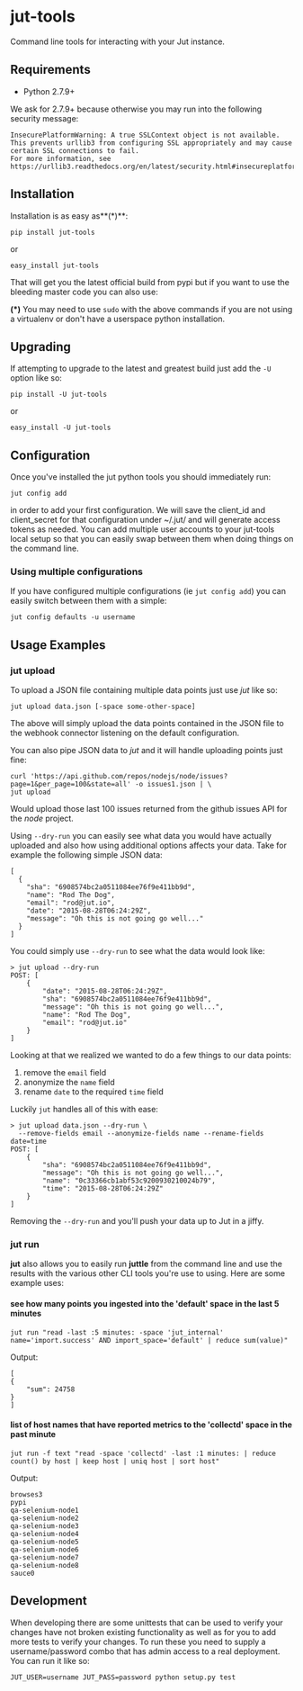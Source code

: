# jut-tools

Command line tools for interacting with your Jut instance.

## Requirements

 * Python 2.7.9+

We ask for 2.7.9+ because otherwise you may run into the following 
security message:
```
InsecurePlatformWarning: A true SSLContext object is not available. 
This prevents urllib3 from configuring SSL appropriately and may cause certain SSL connections to fail. 
For more information, see https://urllib3.readthedocs.org/en/latest/security.html#insecureplatformwarning.
```

## Installation

Installation is as easy as**(*)**:

```
pip install jut-tools
```

or 

```
easy_install jut-tools
```


That will get you the latest official build from pypi but if you want to use
the bleeding master code you can also use:

**(*)** You may need to use `sudo` with the above commands if you are not using a
virtualenv or don't have a userspace python installation.

## Upgrading

If attempting to upgrade to the latest and greatest build just add the `-U`
option like so:

```
pip install -U jut-tools
```

or 

```
easy_install -U jut-tools
```

## Configuration

Once you've installed the jut python tools you should immediately run:

```
jut config add
```

in order to add your first configuration. We will save the client_id and
client_secret for that configuration under ~/.jut/ and will generate access
tokens as needed. You can add multiple user accounts to your jut-tools local
setup so that you can easily swap between them when doing things on the
command line. 

### Using multiple configurations

If you have configured multiple configurations (ie `jut config add`) you can 
easily switch between them with a simple:

```
jut config defaults -u username
```

## Usage Examples

### jut upload

To upload a JSON file containing multiple data points just use *jut* like
so:

```
jut upload data.json [-space some-other-space]
```

The above will simply upload the data points contained in the JSON file to 
the webhook connector listening on the default configuration.

You can also pipe JSON data to *jut* and it will handle uploading points
just fine:

```
curl 'https://api.github.com/repos/nodejs/node/issues?page=1&per_page=100&state=all' -o issues1.json | \
jut upload
```

Would upload those last 100 issues returned from the github issues API for the
*node* project.

Using `--dry-run` you can easily see what data you would have actually uploaded
and also how using additional options affects your data. Take for example the 
following simple JSON data:

```
[
  {
    "sha": "6908574bc2a0511084ee76f9e411bb9d",
    "name": "Rod The Dog",
    "email": "rod@jut.io",
    "date": "2015-08-28T06:24:29Z",
    "message": "Oh this is not going go well..."
  }
]
```

You could simply use `--dry-run` to see what the data would look like: 

```
> jut upload --dry-run                                                                        
POST: [
    {
        "date": "2015-08-28T06:24:29Z", 
        "sha": "6908574bc2a0511084ee76f9e411bb9d", 
        "message": "Oh this is not going go well...", 
        "name": "Rod The Dog", 
        "email": "rod@jut.io"
    }
]
```

Looking at that we realized we wanted to do a few things to our data points:

 1. remove the `email` field
 2. anonymize the `name` field
 3. rename `date` to the required `time` field

Luckily `jut` handles all of this with ease:

```
> jut upload data.json --dry-run \
  --remove-fields email --anonymize-fields name --rename-fields date=time
POST: [
    {
        "sha": "6908574bc2a0511084ee76f9e411bb9d", 
        "message": "Oh this is not going go well...", 
        "name": "0c33366cb1abf53c9200930210024b79", 
        "time": "2015-08-28T06:24:29Z"
    }
]
```
Removing the `--dry-run` and you'll push your data up to Jut in a jiffy.

### jut run

**jut** also allows you to easily run **juttle** from the command line and use
the results with the various other CLI tools you're use to using. Here are some
example uses:

#### see how many points you ingested into the 'default' space in the last 5 minutes

```
jut run "read -last :5 minutes: -space 'jut_internal' name='import.success' AND import_space='default' | reduce sum(value)"
```

Output:

```
[
{
    "sum": 24758
}
]
```

#### list of host names that have reported metrics to the 'collectd' space in the past minute

```
jut run -f text "read -space 'collectd' -last :1 minutes: | reduce count() by host | keep host | uniq host | sort host"
```

Output:

```
browses3
pypi
qa-selenium-node1
qa-selenium-node2
qa-selenium-node3
qa-selenium-node4
qa-selenium-node5
qa-selenium-node6
qa-selenium-node7
qa-selenium-node8
sauce0
```

## Development

When developing there are some unittests that can be used to verify your
changes have not broken existing functionality as well as for you to add more
tests to verify your changes. To run these you need to supply a username/password
combo that has admin access to a real deployment. You can run it like so:

```
JUT_USER=username JUT_PASS=password python setup.py test
```

